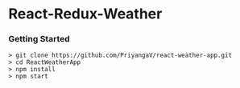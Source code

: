 # React-Redux-Weather

### Getting Started

```
> git clone https://github.com/PriyangaV/react-weather-app.git
> cd ReactWeatherApp
> npm install
> npm start
```
